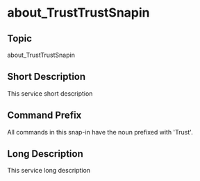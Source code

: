 ﻿
# about\_TrustTrustSnapin

## Topic
about\_TrustTrustSnapin


## Short Description

This service short description


## Command Prefix
All commands in this snap-in have the noun prefixed with 'Trust'.


## Long Description
This service long description


